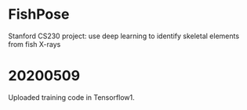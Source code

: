 # FishPose
Stanford CS230 project: use deep learning to identify skeletal elements from fish X-rays

# 20200509
Uploaded training code in Tensorflow1.
